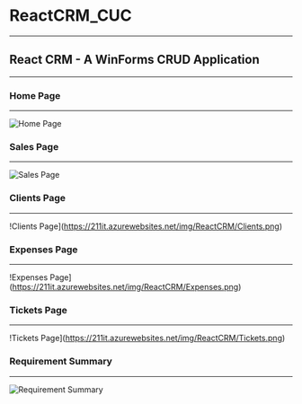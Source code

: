 # ReactCRM_CUC

-----------------------
## React CRM - A WinForms CRUD Application
-----------------------

### Home Page
-----------------------
![Home Page](https://211it.azurewebsites.net/img/ReactCRM/Home.png)
                       
### Sales Page
----------------------- 
![Sales Page](https://211it.azurewebsites.net/img/ReactCRM/Sales.png)

### Clients Page
----------------------- 
!Clients Page](https://211it.azurewebsites.net/img/ReactCRM/Clients.png)

### Expenses Page
----------------------- 
!Expenses Page](https://211it.azurewebsites.net/img/ReactCRM/Expenses.png)

### Tickets Page
----------------------- 
!Tickets Page](https://211it.azurewebsites.net/img/ReactCRM/Tickets.png)

### Requirement Summary
----------------------- 
![Requirement Summary](https://211it.azurewebsites.net/img/ReactCRM/DigitalHub_Pitch_Requirements.png)